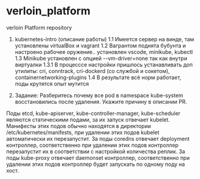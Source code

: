 # verloin_platform
verloin Platform repository

1.  kubernetes-intro  (описание работы)
1.1     Имеется сервер на винде, там установлены virtualBox и vagrant
1.2     Вагрантом поднята бубунта и настроено рабочее оружение.. установлен vscode, minikube, kubectl
1.3     Minikube установлен с опцией --vm-driver=none так как внутри виртуалки
1.3.1       В процесссе настройки пришлось устанавливать доп утилиты:  cri, conntrack, cri-dockerd (со службой и сокетом), containernetworking-plugins
1.4     В результате всё норм работает, поды крутятся опыт мутится

2.  Задание:  Разберитесь почему все pod в namespace kube-system восстановились после удаления. Укажите причину в описании PR.

Поды etcd, kube-apiserver, kube-controller-manager, kube-scheduler являются статическими подами, за их запуск отвечает kubelet. 
Манифесты этих подов обычно находятся в директории /etc/kubernetes/manifests, при удалении этих подов kubelet автоматически их перезапустит.
За поды coredns отвечает deployment контроллер, соответственно при удалении этих подов контроллер перезапустит их в соответствии с настройкой количества реплик.
За поды kube-proxy отвечает daemonset контроллер, соответственно при удалении этих подов контроллер будет запускать по одному поду на хост.